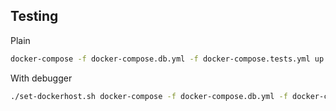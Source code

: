 ## Testing
Plain
```bash
docker-compose -f docker-compose.db.yml -f docker-compose.tests.yml up
```

With debugger
```bash
./set-dockerhost.sh docker-compose -f docker-compose.db.yml -f docker-compose.tests.yml up
```
